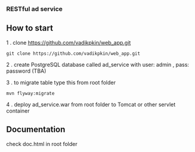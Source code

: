### RESTful ad service

## How to start
1 . clone https://github.com/vadikpkin/web_app.git
```
git clone https://github.com/vadikpkin/web_app.git
```
2 . create PostgreSQL database called ad_service with user: admin , pass: password (TBA)

3 . to migrate table type this from root folder
```
mvn flyway:migrate
```
4 . deploy ad_service.war from root folder to Tomcat or other servlet container

## Documentation

check doc.html in root folder